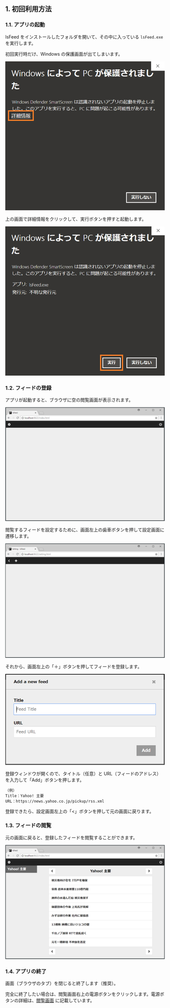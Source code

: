 ## 1. 初回利用方法
### 1.1. アプリの起動
lsFeed をインストールしたフォルダを開いて、その中に入っている `lsFeed.exe` を実行します。

初回実行時だけ、Windows の保護画面が出てしまいます。

![保護画面１](./first-time/hogo1.png)

上の画面で詳細情報をクリックして、実行ボタンを押すと起動します。

![保護画面２](./first-time/hogo2.png)


### 1.2. フィードの登録
アプリが起動すると、ブラウザに空の閲覧画面が表示されます。

![空の閲覧画面](./first-time/empty-index.png)

閲覧するフィードを設定するために、画面左上の歯車ボタンを押して設定画面に遷移します。

![空の設定画面](./first-time/empty-setting.png)

それから、画面左上の「＋」ボタンを押してフィードを登録します。

![登録用のモーダル](./first-time/modal.png)

登録ウィンドウが開くので、タイトル（任意）と URL（フィードのアドレス）を入力して「Add」ボタンを押します。

```
（例）
Title：Yahoo! 主要
URL：https://news.yahoo.co.jp/pickup/rss.xml
```

登録できたら、設定画面左上の「<」ボタンを押して元の画面に戻ります。


### 1.3. フィードの閲覧
元の画面に戻ると、登録したフィードを閲覧することができます。

![閲覧画面](./first-time/index.png)


### 1.4. アプリの終了
画面（ブラウザのタブ）を閉じると終了します（推奨）。

完全に終了したい場合は、閲覧画面右上の電源ボタンをクリックします。電源ボタンの詳細は、[閲覧画面](./reading-feeds.md) に記載しています。
